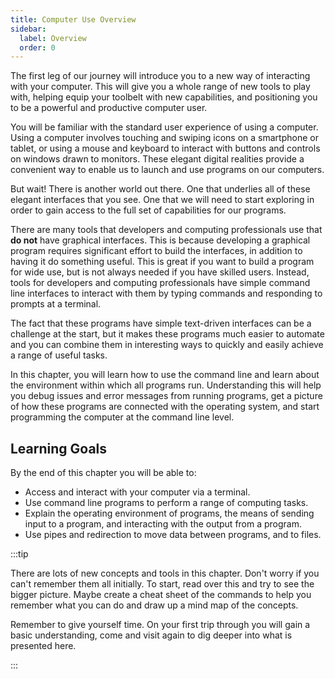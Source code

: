 ```yaml
---
title: Computer Use Overview
sidebar:
  label: Overview
  order: 0
---
```


The first leg of our journey will introduce you to a new way of interacting with your computer. This will give you a whole range of new tools to play with, helping equip your toolbelt with new capabilities, and positioning you to be a powerful and productive computer user.

You will be familiar with the standard user experience of using a computer. Using a computer involves touching and swiping icons on a smartphone or tablet, or using a mouse and keyboard to interact with buttons and controls on windows drawn to monitors. These elegant digital realities provide a convenient way to enable us to launch and use programs on our computers.

But wait! There is another world out there. One that underlies all of these elegant interfaces that you see. One that we will need to start exploring in order to gain access to the full set of capabilities for our programs.

There are many tools that developers and computing professionals use that **do not** have graphical interfaces. This is because developing a graphical program requires significant effort to build the interfaces, in addition to having it do something useful. This is great if you want to build a program for wide use, but is not always needed if you have skilled users. Instead, tools for developers and computing professionals have simple command line interfaces to interact with them by typing commands and responding to prompts at a terminal.


The fact that these programs have simple text-driven interfaces can be a challenge at the start, but it makes these programs much easier to automate and you can combine them in interesting ways to quickly and easily achieve a range of useful tasks.

In this chapter, you will learn how to use the command line and learn about the environment within which all programs run. Understanding this will help you debug issues and error messages from running programs, get a picture of how these programs are connected with the operating system, and start programming the computer at the command line level.

## Learning Goals

By the end of this chapter you will be able to:

- Access and interact with your computer via a terminal.
- Use command line programs to perform a range of computing tasks.
- Explain the operating environment of programs, the means of sending input to a program, and interacting with the output from a program.
- Use pipes and redirection to move data between programs, and to files.

:::tip

There are lots of new concepts and tools in this chapter. Don't worry if you can't remember them all initially. To start, read over this and try to see the bigger picture. Maybe create a cheat sheet of the commands to help you remember what you can do and draw up a mind map of the concepts.

Remember to give yourself time. On your first trip through you will gain a basic understanding, come and visit again to dig deeper into what is presented here.

:::
